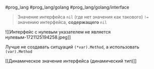#prog_lang #prog_lang/golang #prog_lang/golang/interface 

> Значение интерфейса `nil` (где нет значения как такового) `!=` значению интерфейса, **содержащего** `nil`

![[Интерфейс с нулевым указателем не является нулевым-1721125194258.jpeg]]

Лучше не создавать ситцуаций `(*var).Method`, а использовать `(var).Method`

[[Динамическое значение интерфейса (динамический тип)]]
